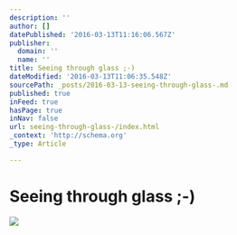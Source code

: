 ```yaml
---
description: ''
author: []
datePublished: '2016-03-13T11:16:06.567Z'
publisher:
  domain: ''
  name: ''
title: Seeing through glass ;-)
dateModified: '2016-03-13T11:06:35.548Z'
sourcePath: _posts/2016-03-13-seeing-through-glass-.md
published: true
inFeed: true
hasPage: true
inNav: false
url: seeing-through-glass-/index.html
_context: 'http://schema.org'
_type: Article

---
```

# Seeing through glass ;-)
![](https://the-grid-user-content.s3-us-west-2.amazonaws.com/7e084b70-0bea-4256-8915-9ab7c8ef0453.png)